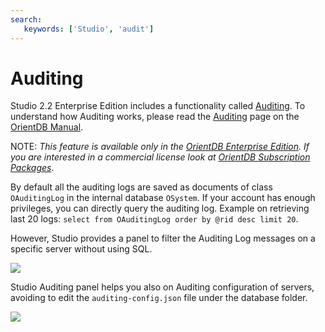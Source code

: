```yaml
---
search:
   keywords: ['Studio', 'audit']
---
```


# Auditing

Studio 2.2 Enterprise Edition includes a functionality called [Auditing](Auditing.md). To understand how Auditing works, please read the [Auditing](https://github.com/orientechnologies/orientdb-docs/blob/master/Auditing.md) page on the [OrientDB Manual](http://orientdb.com/docs/last/index.html).

NOTE: _This feature is available only in the [OrientDB Enterprise Edition](http://orientdb.com/orientdb-enterprise). If you are interested in a commercial license look at [OrientDB Subscription Packages](http://orientdb.com/support)_.

By default all the auditing logs are saved as documents of class `OAuditingLog` in the internal database `OSystem`. If your account has enough privileges, you can directly query the auditing log. Example on retrieving last 20 logs: `select from OAuditingLog order by @rid desc limit 20`. 

However, Studio provides a panel to filter the Auditing Log messages on a specific server without using SQL.

![](images/studio-auditing-log.png)

Studio Auditing panel helps you also on Auditing configuration of servers, avoiding to edit the `auditing-config.json` file under the database folder.

![](images/studio-auditing-configuration.png)



